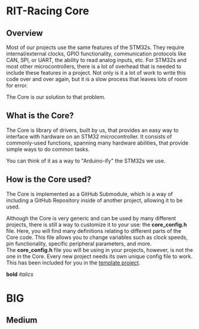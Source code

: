 # RIT-Racing Core

## Overview
Most of our projects use the same features of the STM32s. They require internal/external clocks,
GPIO functionality, communication protocols like CAN, SPI, or UART, the ability to read analog inputs, etc.
For STM32s and most other microcontrollers, there is a lot of overhead that is needed to include these features
in a project. Not only is it a lot of work to write this code over and over again, but it is a slow process that leaves
lots of room for error.

The Core is our solution to that problem.

## What is the Core?
The Core is library of drivers, built by us, that provides an easy way to interface with hardware on an STM32 microcontroller.
It consists of commonly-used functions, spanning many hardware abilities, that provide simple ways to do common tasks.

You can think of it as a way to "Arduino-ify" the STM32s we use.

## How is the Core used?
The Core is implemented as a GitHub Submodule, which is a way of including a GitHub Repository inside of another project,
allowing it to be used.

Although the Core is very generic and can be used by many different projects, there is still a way to customize it
to your use: the **core_config.h** file. Here, you will find many definitions relating to different parts of the Core code.
This file allows you to change variables such as clock speeds, pin functionality, specific peripheral parameters, and more.  
The **core_config.h** file you will be using in your projects, however, is not the one in the Core. Every new project needs its 
own unique config file to work. This has been included for you in the [template project](https://github.com/RITRacingSoftware/STM32G4xx-Template.git).

**bold** *italics*
# BIG
## Medium

[//]: # ()
[//]: # (## Why do we need the Core?)

[//]: # (The Core is a helpful for a few reasons:)

[//]: # ()
[//]: # ()
[//]: # (### 1. Standardization)

[//]: # ()
[//]: # (As all projects will need access to the same functionality, it is most efficient to just write that code once in a generic way tha)

[//]: # ()
[//]: # (### 2. Simplicity)

[//]: # ()
[//]: # (### 3. Adaptability)

[//]: # (Say you want to rework a driver for the way a driver works, say to make it more efficient, or to add a feature to it.)

[//]: # (With the Core, that change only has to be made once.)

[//]: # (Once the modification to the Core has been pushed to GitHub, it's open for any project to use it seamlessly.)

[//]: # (All that has to be done is for the Core submodule inside a project to be updated, and the new functionality will work.)

[//]: # ()
[//]: # (However, imagine that process without the Core. Not only would you have to manually make that change in every)

[//]: # (project that uses that functionality, but as every project would implement it slightly differently, multiple different)

[//]: # (versions of the change would have to be made to work with each project.)

[//]: # ()
[//]: # (The code inside the Core shouldn't be changed when you're using it in your projects, if it needs to be changed it should be done so)

[//]: # (by a qualified member inside the core)